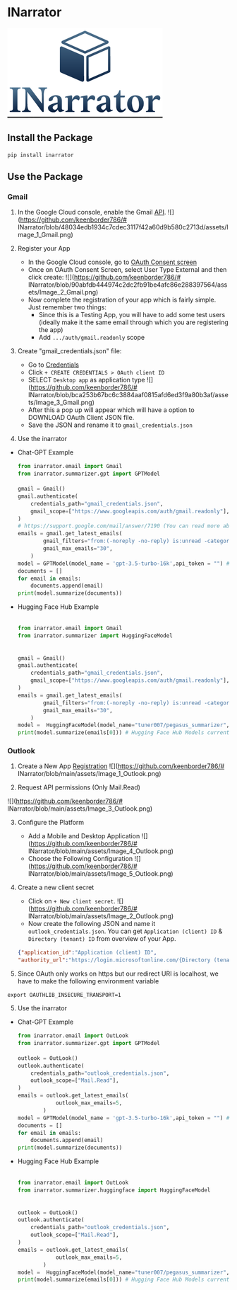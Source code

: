 # INarrator
![](https://github.com/keenborder786/INarrator/blob/main/assets/Logo.png)

## Install the Package

```
pip install inarrator
```

## Use the Package

### Gmail

1. In the Google Cloud console, enable the Gmail [API](https://console.cloud.google.com/flows/enableapi?apiid=gmail.googleapis.com).
![](https://github.com/keenborder786/# INarrator/blob/48034edb1934c7cdec3117f42a60d9b580c2713d/assets/Image_1_Gmail.png)

2. Register your App

    - In the Google Cloud console, go to [OAuth Consent screen](https://console.cloud.google.com/apis/credentials/consent)
    - Once on OAuth Consent Screen, select User Type External and then click create:
    ![](https://github.com/keenborder786/# INarrator/blob/90abfdb444974c2dc2fb91be4afc86e288397564/assets/Image_2_Gmail.png)
    - Now complete the registration of your app which is fairly simple. Just remember two things:
        - Since this is a Testing App, you will have to add some test users (ideally make it the same email through which you are registering the app)
        - Add `.../auth/gmail.readonly` scope
3. Create "gmail_credentials.json" file:
    - Go to [Credentials](https://console.cloud.google.com/apis/credentials)
    - Click `+ CREATE CREDENTIALS > OAuth client ID`
    - SELECT `Desktop app` as application type
    ![](https://github.com/keenborder786/# INarrator/blob/bca253b67bc6c3884aaf0815afd6ed3f9a80b3af/assets/Image_3_Gmail.png)
    - After this a pop up will appear which will have a option to DOWNLOAD OAuth Client JSON file.
    - Save the JSON and rename it to `gmail_credentials.json`

4. Use the inarrator 

- Chat-GPT Example

    ```python
    from inarrator.email import Gmail
    from inarrator.summarizer.gpt import GPTModel

    gmail = Gmail()
    gmail.authenticate(
        credentials_path="gmail_credentials.json",
        gmail_scope=["https://www.googleapis.com/auth/gmail.readonly"],
    )
    # https://support.google.com/mail/answer/7190 (You can read more about Gmail Filters)
    emails = gmail.get_latest_emails(
            gmail_filters="from:(-noreply -no-reply) is:unread -category:social -category:promotions -unsubscribe", # 
            gmail_max_emails="30",
        )
    model = GPTModel(model_name = 'gpt-3.5-turbo-16k',api_token = "") # OPENAI_API_KEY
    documents = []
    for email in emails:
        documents.append(email)
    print(model.summarize(documents))

    ```

- Hugging Face Hub Example

    ```python

    from inarrator.email import Gmail
    from inarrator.summarizer import HuggingFaceModel


    gmail = Gmail()
    gmail.authenticate(
        credentials_path="gmail_credentials.json",
        gmail_scope=["https://www.googleapis.com/auth/gmail.readonly"],
    )
    emails = gmail.get_latest_emails(
            gmail_filters="from:(-noreply -no-reply) is:unread -category:social -category:promotions -unsubscribe",
            gmail_max_emails="30",
        )
    model =  HuggingFaceModel(model_name="tuner007/pegasus_summarizer", api_token="") # HF_HUB_TOKEN
    print(model.summarize(emails[0])) # Hugging Face Hub Models currently can summarize one email at a time.
    ```



### Outlook


1.  Create a New App [Registration](https://portal.azure.com/#view/Microsoft_AAD_RegisteredApps/ApplicationsListBlade)
![](https://github.com/keenborder786/# INarrator/blob/main/assets/Image_1_Outlook.png)

2. Request API permissions (Only Mail.Read)

![](https://github.com/keenborder786/# INarrator/blob/main/assets/Image_3_Outlook.png)


3. Configure the Platform

    - Add a Mobile and Desktop Application
    ![](https://github.com/keenborder786/# INarrator/blob/main/assets/Image_4_Outlook.png)
    - Choose the Following Configuration
    ![](https://github.com/keenborder786/# INarrator/blob/main/assets/Image_5_Outlook.png)


4. Create a new client secret

    - Click on `+ New client secret`.
    ![](https://github.com/keenborder786/# INarrator/blob/main/assets/Image_2_Outlook.png)
    - Now create the following JSON and name it `outlook_credentials.json`. You can get `Application (client) ID` & `Directory (tenant) ID` from overview of your App.
    ```json
    {"application_id":"Application (client) ID",
    "authority_url":"https://login.microsoftonline.com/{Directory (tenant) ID}"}
    ```
5. Since OAuth only works on https but our redirect URI is localhost, we have to make the following environment variable

```console
export OAUTHLIB_INSECURE_TRANSPORT=1
```

5. Use the inarrator 

- Chat-GPT Example

    ```python
    from inarrator.email import OutLook
    from inarrator.summarizer.gpt import GPTModel

    outlook = OutLook()
    outlook.authenticate(
        credentials_path="outlook_credentials.json",
        outlook_scope=["Mail.Read"],
    )
    emails = outlook.get_latest_emails(
                outlook_max_emails=5,
            )
    model = GPTModel(model_name = 'gpt-3.5-turbo-16k',api_token = "") # OPENAI_API_KEY
    documents = []
    for email in emails:
        documents.append(email)
    print(model.summarize(documents))

    ```

- Hugging Face Hub Example

    ```python

    from inarrator.email import OutLook
    from inarrator.summarizer.huggingface import HuggingFaceModel


    outlook = OutLook()
    outlook.authenticate(
        credentials_path="outlook_credentials.json",
        outlook_scope=["Mail.Read"],
    )
    emails = outlook.get_latest_emails(
                outlook_max_emails=5,
            )
    model =  HuggingFaceModel(model_name="tuner007/pegasus_summarizer", api_token="") # HF_HUB_TOKEN
    print(model.summarize(emails[0])) # Hugging Face Hub Models currently can summarize one email at a time.    
    
    ```
